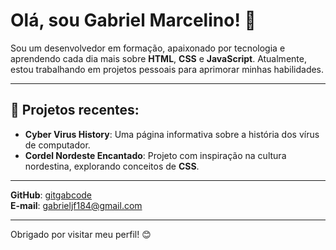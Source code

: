 # Olá, sou Gabriel Marcelino! 👋

Sou um desenvolvedor em formação, apaixonado por tecnologia e aprendendo cada dia mais sobre **HTML**, **CSS** e **JavaScript**. Atualmente, estou trabalhando em projetos pessoais para aprimorar minhas habilidades.

---

## 🌱 Projetos recentes:
- **Cyber Virus History**: Uma página informativa sobre a história dos vírus de computador.
- **Cordel Nordeste Encantado**: Projeto com inspiração na cultura nordestina, explorando conceitos de **CSS**.

---

**GitHub**: [gitgabcode](https://github.com/gitgabcode)  
**E-mail**: [gabrieljf184@gmail.com](mailto:gabrieljf184@gmail.com)

---

Obrigado por visitar meu perfil! 😊
